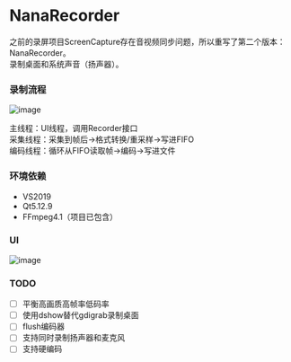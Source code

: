 # NanaRecorder

之前的录屏项目ScreenCapture存在音视频同步问题，所以重写了第二个版本：NanaRecorder。  
录制桌面和系统声音（扬声器）。

### 录制流程
![image](https://user-images.githubusercontent.com/19988547/183014314-ab124ad5-4ee4-47ce-b19d-52d1c5f41ee1.png)  

主线程：UI线程，调用Recorder接口  
采集线程：采集到帧后->格式转换/重采样->写进FIFO  
编码线程：循环从FIFO读取帧->编码->写进文件


### 环境依赖

- VS2019
- Qt5.12.9 
- FFmpeg4.1（项目已包含）

### UI
![image](https://user-images.githubusercontent.com/19988547/184412993-248cb2d1-b0b5-428f-be1b-8329d8bb837a.png)

### TODO
- [ ] 平衡高画质高帧率低码率  
- [ ] 使用dshow替代gdigrab录制桌面  
- [ ] flush编码器  
- [ ] 支持同时录制扬声器和麦克风  
- [ ] 支持硬编码
